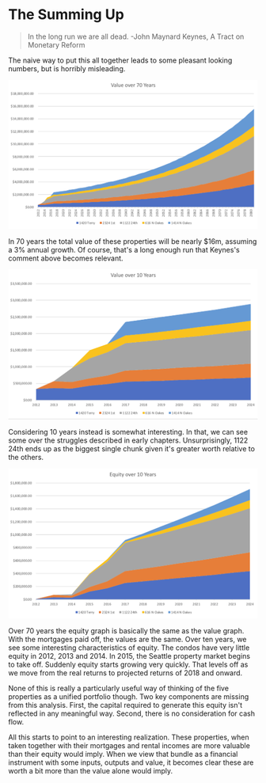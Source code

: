 # The Summing Up

> In the long run we are all dead. -John Maynard Keynes, A Tract on Monetary Reform

The naive way to put this all together leads to some pleasant looking numbers, but is horribly misleading.

![Value - 70 Year](/images/7/Value%20-%2070%20Year.png)

In 70 years the total value of these properties will be nearly $16m, assuming a 3% annual growth.  Of course, that's a long enough run that Keynes's comment above becomes relevant.

![Value - 10 Year](/images/7/Value%20-%2010%20Year.png)

Considering 10 years instead is somewhat interesting.  In that, we can see some over the struggles described in early chapters.  Unsurprisingly, 1122 24th ends up as the biggest single chunk given it's greater worth relative to the others.

![Equity - 10 Year](/images/7/Equity%20-%2010%20Year.png)

Over 70 years the equity graph is basically the same as the value graph.  With the mortgages paid off, the values are the same.  Over ten years, we see some interesting characteristics of equity.  The condos have very little equity in 2012, 2013 and 2014.  In 2015, the Seattle property market begins to take off.  Suddenly equity starts growing very quickly.  That levels off as we move from the real returns to projected returns of 2018 and onward.

None of this is really a particularly useful way of thinking of the five properties as a unified portfolio though.  Two key components are missing from this analysis.  First, the capital required to generate this equity isn't reflected in any meaningful way.  Second, there is no consideration for cash flow.

All this starts to point to an interesting realization.  These properties, when taken together with their mortgages and rental incomes are more valuable than their equity would imply.  When we view that bundle as a financial instrument with some inputs, outputs and value, it becomes clear these are worth a bit more than the value alone would imply.
